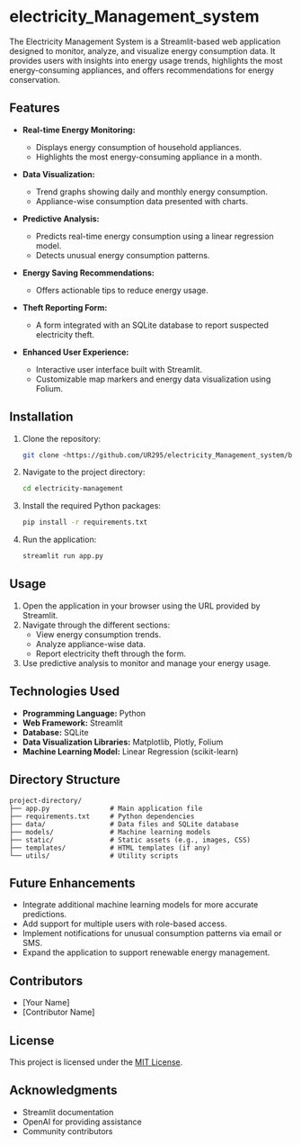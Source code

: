 # electricity_Management_system
The Electricity Management System is a Streamlit-based web application designed to monitor, analyze, and visualize energy consumption data. It provides users with insights into energy usage trends, highlights the most energy-consuming appliances, and offers recommendations for energy conservation.

## Features

- **Real-time Energy Monitoring:**
  - Displays energy consumption of household appliances.
  - Highlights the most energy-consuming appliance in a month.

- **Data Visualization:**
  - Trend graphs showing daily and monthly energy consumption.
  - Appliance-wise consumption data presented with charts.

- **Predictive Analysis:**
  - Predicts real-time energy consumption using a linear regression model.
  - Detects unusual energy consumption patterns.

- **Energy Saving Recommendations:**
  - Offers actionable tips to reduce energy usage.

- **Theft Reporting Form:**
  - A form integrated with an SQLite database to report suspected electricity theft.

- **Enhanced User Experience:**
  - Interactive user interface built with Streamlit.
  - Customizable map markers and energy data visualization using Folium.

## Installation

1. Clone the repository:
   ```bash
   git clone <https://github.com/UR295/electricity_Management_system/blob/main>
   ```

2. Navigate to the project directory:
   ```bash
   cd electricity-management
   ```

3. Install the required Python packages:
   ```bash
   pip install -r requirements.txt
   ```

4. Run the application:
   ```bash
   streamlit run app.py
   ```

## Usage

1. Open the application in your browser using the URL provided by Streamlit.
2. Navigate through the different sections:
   - View energy consumption trends.
   - Analyze appliance-wise data.
   - Report electricity theft through the form.
3. Use predictive analysis to monitor and manage your energy usage.

## Technologies Used

- **Programming Language:** Python
- **Web Framework:** Streamlit
- **Database:** SQLite
- **Data Visualization Libraries:** Matplotlib, Plotly, Folium
- **Machine Learning Model:** Linear Regression (scikit-learn)

## Directory Structure

```
project-directory/
├── app.py               # Main application file
├── requirements.txt     # Python dependencies
├── data/                # Data files and SQLite database
├── models/              # Machine learning models
├── static/              # Static assets (e.g., images, CSS)
├── templates/           # HTML templates (if any)
└── utils/               # Utility scripts
```

## Future Enhancements

- Integrate additional machine learning models for more accurate predictions.
- Add support for multiple users with role-based access.
- Implement notifications for unusual consumption patterns via email or SMS.
- Expand the application to support renewable energy management.

## Contributors
- [Your Name]
- [Contributor Name]

## License
This project is licensed under the [MIT License](LICENSE).

## Acknowledgments
- Streamlit documentation
- OpenAI for providing assistance
- Community contributors

